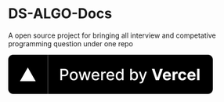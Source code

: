 # DS-ALGO-Docs

A open source project for bringing all interview and competative programming question under one repo



[![Powered by Vercel](./images/powered-by-vercel.svg)](https://vercel.com?utm_source=DS-ALGO-Docs&utm_campaign=oss/)

